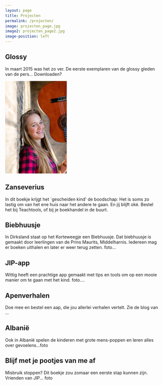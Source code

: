 ```yaml
---
layout: page
title: Projecten
permalink: /projecten/
image: projecten_page.jpg
image2: projecten_page2.jpg
image-position: left
---
```


## Glossy
In maart 2015 was het zo ver. De eerste exemplaren van de glossy gleden van de pers... Downloaden?

[![Glossy downloaden](/assets/images/voorkant_glossy.jpg)](http://bureaujip.us10.list-manage.com/subscribe?u=238c48afeb81d59ef080df385&id=0c296f472e)

## Zanseverius
In dit boekje krijgt het `gescheiden kind' de boodschap: Het is soms zo lastig om van het ene huis naar het andere te gaan.
En jij blijft oké. Bestel het bij Teachtools, of bij je boekhandel in de buurt.

## Biebhuusje
In Dirksland staat op het Korteweegje een Biebhuusje. Dat biebhuusje is gemaakt door leerlingen van de Prins Maurits, Middelharnis.
Iedereen mag er boeken uithalen en later er weer terug zetten. foto...

## JIP-app
Wittig heeft een prachtige app gemaakt met tips en tools om op een mooie manier om te gaan met het kind. foto....

## Apenverhalen
Doe mee en bestel een aap, die jou allerlei verhalen vertelt. Zie de blog van ...

## Albanië
Ook in Albanië spelen de kinderen met grote mens-poppen en leren alles over gevoelens...foto

## Blijf met je pootjes van me af

Misbruik stoppen? Dit boekje zou zomaar een eerste stap kunnen zijn.
Vrienden van JIP... foto
